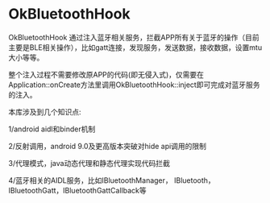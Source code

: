 # OkBluetoothHook
OkBluetoothHook
通过注入蓝牙相关服务，拦截APP所有关于蓝牙的操作（目前主要是BLE相关操作），比如gatt连接，发现服务，发送数据，接收数据，设置mtu大小等等。

整个注入过程不需要修改原APP的代码(即无侵入式)，仅需要在Application::onCreate方法里调用OkBluetoothHook::inject即可完成对蓝牙服务的注入。



本库涉及到几个知识点:

1/android aidl和binder机制

2/反射调用，android 9.0及更高版本突破对hide api调用的限制

3/代理模式，java动态代理和静态代理实现代码拦截

4/蓝牙相关的AIDL服务，比如IBluetoothManager， IBluetooth，IBluetoothGatt，IBluetoothGattCallback等